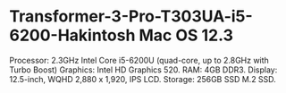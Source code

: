 # Transformer-3-Pro-T303UA-i5-6200-Hakintosh Mac OS 12.3
Processor: 2.3GHz Intel Core i5-6200U (quad-core, up to 2.8GHz with Turbo Boost)
Graphics: Intel HD Graphics 520.
RAM: 4GB DDR3.
Display: 12.5-inch, WQHD 2,880 x 1,920, IPS LCD.
Storage: 256GB SSD M.2 SSD.
